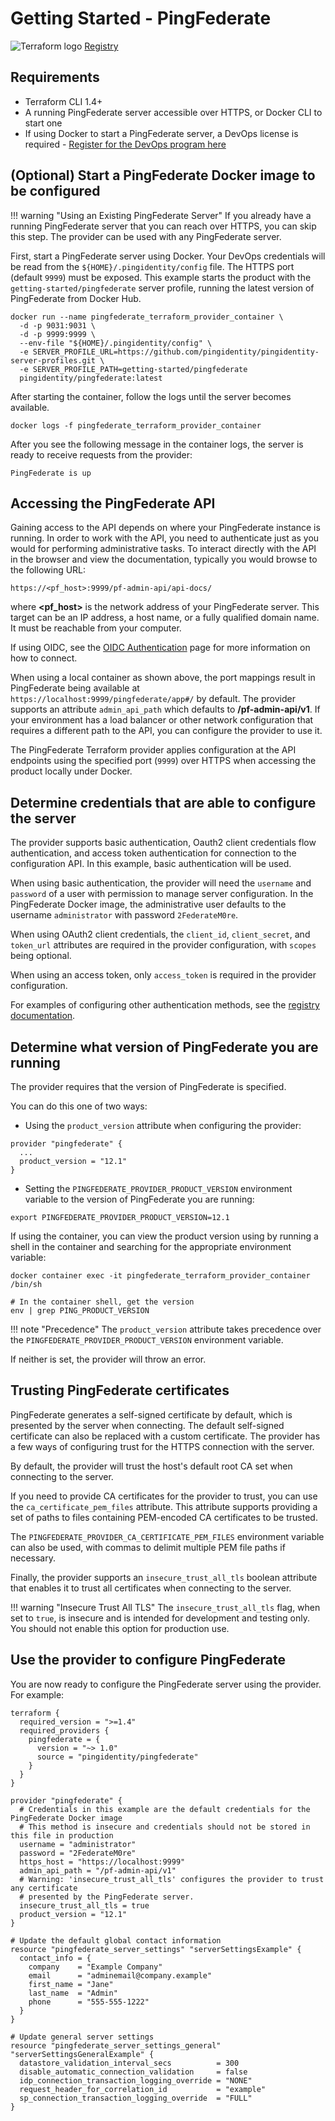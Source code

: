 # Getting Started - PingFederate

<div class="banner" onclick="window.open('https://registry.terraform.io/providers/pingidentity/pingfederate/latest','');">
    <img class="assets" src="../../img/logos/tf-logo.svg" alt="Terraform logo" />
    <span class="caption">
        <a class="assetlinks" href="https://registry.terraform.io/providers/pingidentity/pingfederate/latest" target=”_blank”>Registry</a>
    </span>
</div>

## Requirements

* Terraform CLI 1.4+
* A running PingFederate server accessible over HTTPS, or Docker CLI to start one
* If using Docker to start a PingFederate server, a DevOps license is required - [Register for the DevOps program here](https://devops.pingidentity.com/how-to/devopsRegistration/)

## (Optional) Start a PingFederate Docker image to be configured

!!! warning "Using an Existing PingFederate Server"
    If you already have a running PingFederate server that you can reach over HTTPS, you can skip this step. The provider can be used with any PingFederate server.

First, start a PingFederate server using Docker. Your DevOps credentials will be read from the `${HOME}/.pingidentity/config` file. The HTTPS port (default `9999`) must be exposed.  This example starts the product with the `getting-started/pingfederate` server profile, running the latest version of PingFederate from Docker Hub.

```shell
docker run --name pingfederate_terraform_provider_container \
  -d -p 9031:9031 \
  -d -p 9999:9999 \
  --env-file "${HOME}/.pingidentity/config" \
  -e SERVER_PROFILE_URL=https://github.com/pingidentity/pingidentity-server-profiles.git \
  -e SERVER_PROFILE_PATH=getting-started/pingfederate
  pingidentity/pingfederate:latest
```

After starting the container, follow the logs until the server becomes available.

```shell
docker logs -f pingfederate_terraform_provider_container
```

After you see the following message in the container logs, the server is ready to receive requests from the provider:

```shell
PingFederate is up
```

## Accessing the PingFederate API

Gaining access to the API depends on where your PingFederate instance is running.  In order to work with the API, you need to authenticate just as you would for performing administrative tasks.  To interact directly with the API in the browser and view the documentation, typically you would browse to the following URL:

`https://<pf_host>:9999/pf-admin-api/api-docs/`

where **<pf_host\>** is the network address of your PingFederate server. This target can be an IP address, a host name, or a fully qualified domain name. It must be reachable from your computer.

If using OIDC, see the [OIDC Authentication](https://docs.pingidentity.com/r/en-us/pingfederate-110/pf_enabling_oidc_based_auth) page for more information on how to connect.

When using a local container as shown above, the port mappings result in PingFederate being available at `https://localhost:9999/pingfederate/app#/` by default.  The provider supports an attribute `admin_api_path` which defaults to **/pf-admin-api/v1**.  If your environment has a load balancer or other network configuration that requires a different path to the API, you can configure the provider to use it.

The PingFederate Terraform provider applies configuration at the API endpoints using the specified port (`9999`) over HTTPS when accessing the product locally under Docker.

## Determine credentials that are able to configure the server

The provider supports basic authentication, Oauth2 client credentials flow authentication, and access token authentication for connection to the configuration API. In this example, basic authentication will be used.

When using basic authentication, the provider will need the `username` and `password` of a user with permission to manage server configuration. In the PingFederate Docker image, the administrative user defaults to the username `administrator` with password `2FederateM0re`.

When using OAuth2 client credentials, the `client_id`, `client_secret`, and `token_url` attributes are required in the provider configuration, with `scopes` being optional.

When using an access token, only `access_token` is required in the provider configuration.

For examples of configuring other authentication methods, see the [registry documentation](https://registry.terraform.io/providers/pingidentity/pingfederate/latest/docs).

## Determine what version of PingFederate you are running

The provider requires that the version of PingFederate is specified.  

You can do this one of two ways:

* Using the `product_version` attribute when configuring the provider:

```shell
provider "pingfederate" {
  ...
  product_version = "12.1"
}
```

* Setting the `PINGFEDERATE_PROVIDER_PRODUCT_VERSION` environment variable to the version of PingFederate you are running:

```shell
export PINGFEDERATE_PROVIDER_PRODUCT_VERSION=12.1
```

If using the container, you can view the product version using by running a shell in the container and searching for the appropriate environment variable:

```shell
docker container exec -it pingfederate_terraform_provider_container /bin/sh

# In the container shell, get the version
env | grep PING_PRODUCT_VERSION
```

!!! note "Precedence"
    The `product_version` attribute takes precedence over the `PINGFEDERATE_PROVIDER_PRODUCT_VERSION` environment variable.

If neither is set, the provider will throw an error.

## Trusting PingFederate certificates

PingFederate generates a self-signed certificate by default, which is presented by the server when connecting.
The default self-signed certificate can also be replaced with a custom certificate. The provider has a few ways of configuring trust for the HTTPS connection with the server.

By default, the provider will trust the host's default root CA set when connecting to the server.

If you need to provide CA certificates for the provider to trust, you can use the `ca_certificate_pem_files` attribute. This attribute supports providing a set of paths to files containing PEM-encoded CA certificates to be trusted.

The `PINGFEDERATE_PROVIDER_CA_CERTIFICATE_PEM_FILES` environment variable can also be used, with commas to delimit multiple PEM file paths if necessary.

Finally, the provider supports an `insecure_trust_all_tls` boolean attribute that enables it to trust all certificates when connecting to the server.

!!! warning "Insecure Trust All TLS"
    The `insecure_trust_all_tls` flag, when set to `true`, is insecure and is intended for development and testing only.  You should not enable this option for production use.

## Use the provider to configure PingFederate

You are now ready to configure the PingFederate server using the provider.  For example:

```shell
terraform {
  required_version = ">=1.4"
  required_providers {
    pingfederate = {
      version = "~> 1.0"
      source = "pingidentity/pingfederate"
    }
  }
}

provider "pingfederate" {
  # Credentials in this example are the default credentials for the PingFederate Docker image
  # This method is insecure and credentials should not be stored in this file in production
  username = "administrator"
  password = "2FederateM0re"
  https_host = "https://localhost:9999"
  admin_api_path = "/pf-admin-api/v1"
  # Warning: 'insecure_trust_all_tls' configures the provider to trust any certificate
  # presented by the PingFederate server.
  insecure_trust_all_tls = true
  product_version = "12.1"
}

# Update the default global contact information
resource "pingfederate_server_settings" "serverSettingsExample" {
  contact_info = {
    company    = "Example Company"
    email      = "adminemail@company.example"
    first_name = "Jane"
    last_name  = "Admin"
    phone      = "555-555-1222"
  }
}

# Update general server settings
resource "pingfederate_server_settings_general" "serverSettingsGeneralExample" {
  datastore_validation_interval_secs          = 300
  disable_automatic_connection_validation     = false
  idp_connection_transaction_logging_override = "NONE"
  request_header_for_correlation_id           = "example"
  sp_connection_transaction_logging_override  = "FULL"
}
```
